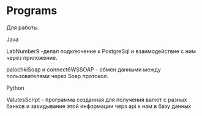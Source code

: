 # Programs
Для работы.

Java

LabNumber9 -делал подключение к PostgreSql и взаимодействие с ним через приложение.

palochkiSoap и connect6WSSOAP - обмен данными между пользователями через Soap протокол.

Python

ValutesScript - программа созданная для получения валют с разных банков и закидывание этой информации черз api к нам в базу данных

